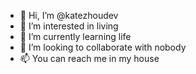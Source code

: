 - 👋 Hi, I’m @katezhoudev
- 👀 I’m interested in living
- 🌱 I’m currently learning life
- 💞️ I’m looking to collaborate with nobody
- 📫 You can reach me in my house

<!---
katezhoudev/katezhoudev is a ✨ special ✨ repository because its `README.md` (this file) appears on your GitHub profile.
You can click the Preview link to take a look at your changes.
--->
